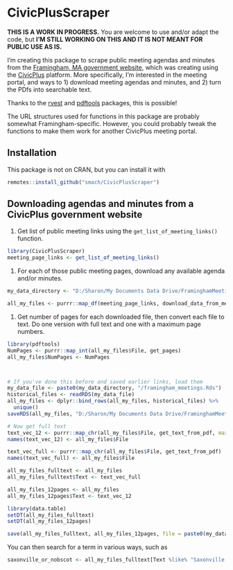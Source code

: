 
<!-- README.md is generated from README.Rmd. Please edit that file -->

# CivicPlusScraper

<!-- badges: start -->
<!-- badges: end -->

**THIS IS A WORK IN PROGRESS.** You are welcome to use and/or adapt the
code, but **I’M STILL WORKING ON THIS AND IT IS NOT MEANT FOR PUBLIC USE
AS IS.**

I’m creating this package to scrape public meeting agendas and minutes
from the [Framingham, MA government
website](http://framinghamma.iqm2.com/Citizens/default.aspx), which was
creating using the [CivicPlus](https://www.civicplus.com/) platform.
More specifically, I’m interested in the meeting portal, and ways to 1)
download meeting agendas and minutes, and 2) turn the PDfs into
searchable text.

Thanks to the [rvest](https://rvest.tidyverse.org/) and
[pdftools](https://docs.ropensci.org/pdftools/) packages, this is
possible!

The URL structures used for functions in this package are probably
somewhat Framingham-specific. However, you could probably tweak the
functions to make them work for another CivicPlus meeting portal.

## Installation

This package is not on CRAN, but you can install it with

``` r
remotes::install_github("smach/CivicPlusScraper")
```

## Downloading agendas and minutes from a CivicPlus government website

1.  Get list of public meeting links using the
    `get_list_of_meeting_links()` function.

``` r
library(CivicPlusScraper)
meeting_page_links <- get_list_of_meeting_links()
```

1.  For each of those public meeting pages, download any available
    agenda and/or minutes.

``` r
my_data_directory <- "D:/Sharon/My Documents Data Drive/FraminghamMeetings"

all_my_files <- purrr::map_df(meeting_page_links, download_data_from_meeting_page, the_dir = my_data_directory)
```

1.  Get number of pages for each downloaded file, then convert each file
    to text. Do one version with full text and one with a maximum page
    numbers.

``` r
library(pdftools)
NumPages <- purrr::map_int(all_my_files$File, get_pages)
all_my_files$NumPages <- NumPages



# If you've done this before and saved earlier links, load them
my_data_file <- paste0(my_data_directory, "/framingham_meetings.Rds")
historical_files <- readRDS(my_data_file)
all_my_files <- dplyr::bind_rows(all_my_files, historical_files) %>%
  unique()
saveRDS(all_my_files, "D:/Sharon/My Documents Data Drive/FraminghamMeetings/framingham_meetings.Rds")

# Now get full text
text_vec_12 <- purrr::map_chr(all_my_files$File, get_text_from_pdf, max_pages = 12)
names(text_vec_12) <- all_my_files$File

text_vec_full <- purrr::map_chr(all_my_files$File, get_text_from_pdf)
names(text_vec_full) <- all_my_files$File

all_my_files_fulltext <- all_my_files
all_my_files_fulltext$Text <- text_vec_full

all_my_files_12pages <- all_my_files
all_my_files_12pages$Text <- text_vec_12

library(data.table)
setDT(all_my_files_fulltext)
setDT(all_my_files_12pages)

save(all_my_files_fulltext, all_my_files_12pages, file = paste0(my_data_directory, "/framingham_meetings_with_text.Rdata"))
```

You can then search for a term in various ways, such as

``` r
saxonville_or_nobscot <- all_my_files_fulltext[Text %like% "Saxonville|Nobscot"]
```

<!--
You'll still need to render `README.Rmd` regularly, to keep `README.md` up-to-date. `devtools::build_readme()` is handy for this. You could also use GitHub Actions to re-render `README.Rmd` every time you push. An example workflow can be found here: <https://github.com/r-lib/actions/tree/master/examples>.
-->
